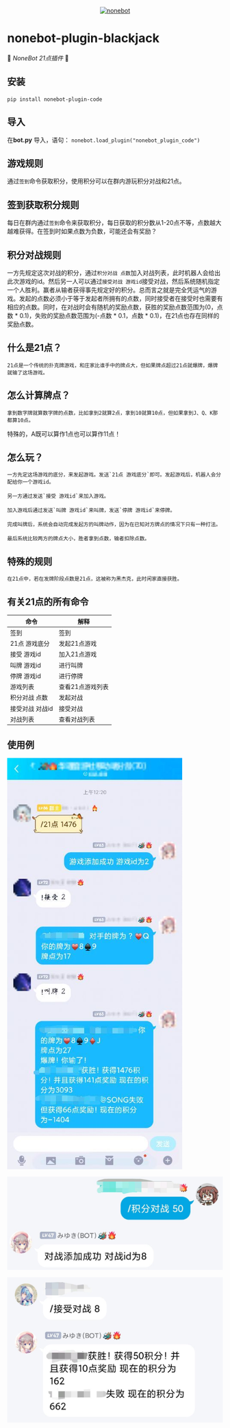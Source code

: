 <p align="center">
  <a href="https://v2.nonebot.dev/"><img src="https://v2.nonebot.dev/logo.png" width="200" height="200" alt="nonebot"></a>
</p>


# nonebot-plugin-blackjack
👾 _NoneBot 21点插件_ 👾
## 安装
`pip install nonebot-plugin-code`


## 导入
在**bot.py** 导入，语句：
`nonebot.load_plugin("nonebot_plugin_code")`

## 游戏规则

  通过`签到`命令获取积分，使用积分可以在群内游玩积分对战和21点。

## 签到获取积分规则

  每日在群内通过`签到`命令来获取积分，每日获取的积分数从1-20点不等，点数越大越难获得。在签到时如果点数为负数，可能还会有奖励？

## 积分对战规则

  一方先规定这次对战的积分，通过`积分对战 点数`加入对战列表，此时机器人会给出此次游戏的id。然后另一人可以通过`接受对战 游戏id`接受对战，然后系统随机指定一个人胜利。赢者从输者获得事先规定好的积分。总而言之就是完全凭运气的游戏。发起的点数必须小于等于发起者所拥有的点数，同时接受者在接受时也需要有相应的点数。同时，在对战时会有随机的奖励点数，获胜的奖励点数范围为(0，点数 * 0.1)，失败的奖励点数范围为(-点数 * 0.1，点数 * 0.1)，在21点也存在同样的奖励点数。

## 什么是21点？

	21点是一个传统的扑克牌游戏，和庄家比谁手中的牌点大，但如果牌点超过21点就爆牌，爆牌就输了这场游戏。

## 怎么计算牌点？

	拿到数字牌就算数字牌的点数，比如拿到2就算2点，拿到10就算10点，但如果拿到J、Q、K那都算10点。

特殊的，A既可以算作1点也可以算作11点！

## 怎么玩？

	一方先定这场游戏的底分，来发起游戏。发送`21点 游戏底分`即可。发起游戏后，机器人会分配给你一个游戏id。

	另一方通过发送`接受 游戏id`来加入游戏。

	加入游戏后通过发送`叫牌 游戏id`来叫牌，发送`停牌 游戏id`来停牌。

	完成叫牌后，系统会自动完成发起方的叫牌动作，因为在已知对方牌点的情况下只有一种打法。

	最后系统比较两方的牌点大小，胜者拿到点数，输者扣除点数。

## 特殊的规则

	在21点中，若在发牌阶段点数是21点，这被称为黑杰克，此时闲家直接获胜。

## 有关21点的所有命令

| 命令            | 解释             |
| --------------- | ---------------- |
| 签到            | 签到             |
| 21点 游戏底分   | 发起21点游戏     |
| 接受 游戏id     | 加入21点游戏     |
| 叫牌 游戏id     | 进行叫牌         |
| 停牌 游戏id     | 进行停牌         |
| 游戏列表        | 查看21点游戏列表 |
| 积分对战 点数   | 发起对战         |
| 接受对战 对战id | 接受对战         |
| 对战列表        | 查看对战列表     |

## 使用例

![](pic\21点使用例.jpg)

![](pic\1.jpg)

![2](pic\2.jpg)
